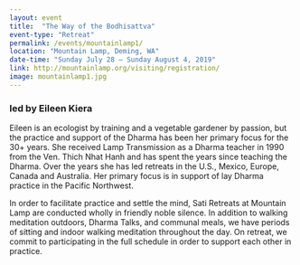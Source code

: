 ```yaml
---
layout: event
title:  "The Way of the Bodhisattva"
event-type: "Retreat"
permalink: /events/mountainlamp1/
location: "Mountain Lamp, Deming, WA"
date-time: "Sunday July 28 – Sunday August 4, 2019"
link: http://mountainlamp.org/visiting/registration/
image: mountainlamp1.jpg
---
```


### led by Eileen Kiera

Eileen is an ecologist by training and a vegetable gardener by passion, but the practice and support of the Dharma has been her primary focus for the 30+ years. She received Lamp Transmission as a Dharma teacher in 1990 from the Ven. Thich Nhat Hanh and has spent the years since teaching the Dharma. Over the years she has led retreats in the U.S., Mexico, Europe, Canada and Australia. Her primary focus is in support of lay Dharma practice in the Pacific Northwest.

In order to facilitate practice and settle the mind, Sati Retreats at Mountain Lamp are conducted wholly in friendly noble silence. In addition to walking meditation outdoors, Dharma Talks, and communal meals, we have periods of sitting and indoor walking meditation throughout the day. On retreat, we commit to participating in the full schedule in order to support each other in practice.
